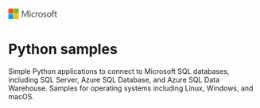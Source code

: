 ![](./media/solutions-microsoft-logo-small.png)
# Python samples

Simple Python applications to connect to Microsoft SQL databases, including SQL Server, Azure SQL Database, and Azure SQL Data Warehouse. Samples for operating systems including Linux, Windows, and macOS. 
